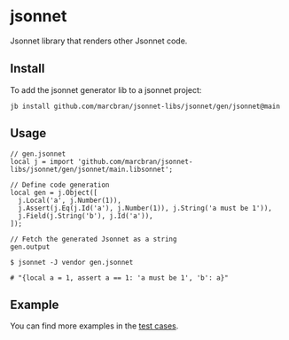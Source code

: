# jsonnet

Jsonnet library that renders other Jsonnet code.

## Install

To add the jsonnet generator lib to a jsonnet project:

```console
jb install github.com/marcbran/jsonnet-libs/jsonnet/gen/jsonnet@main
```

## Usage

```jsonnet
// gen.jsonnet
local j = import 'github.com/marcbran/jsonnet-libs/jsonnet/gen/jsonnet/main.libsonnet';

// Define code generation
local gen = j.Object([
  j.Local('a', j.Number(1)),
  j.Assert(j.Eq(j.Id('a'), j.Number(1)), j.String('a must be 1')),
  j.Field(j.String('b'), j.Id('a')),
]);

// Fetch the generated Jsonnet as a string
gen.output
```

```shell
$ jsonnet -J vendor gen.jsonnet

# "{local a = 1, assert a == 1: 'a must be 1', 'b': a}"
```

## Example

You can find more examples in the [test cases](./test/main.jsonnet).
